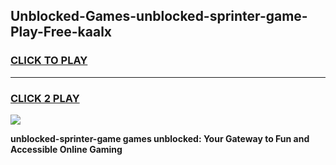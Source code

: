 
## Unblocked-Games-unblocked-sprinter-game-Play-Free-kaalx
<h3>
<a href="https://premium76.site?title=unblocked-sprinter-game&ref=20A">CLICK TO PLAY</a></h3>
<hr>

<h3>
<a href="https://premium76.site?title=unblocked-sprinter-game&ref=20A">CLICK 2 PLAY</a>
  
</h3>

<a href="https://premium76.site?title=unblocked-sprinter-game&ref=20A"><img src="https://clearcache.store/games.png"></a>


**unblocked-sprinter-game games unblocked: Your Gateway to Fun and Accessible Online Gaming**
